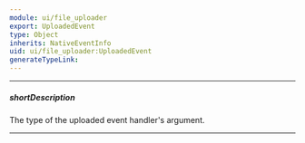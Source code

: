 ```yaml
---
module: ui/file_uploader
export: UploadedEvent
type: Object
inherits: NativeEventInfo
uid: ui/file_uploader:UploadedEvent
generateTypeLink: 
---
```

---
##### shortDescription
The type of the uploaded event handler's argument.

---
<!-- Description goes here -->